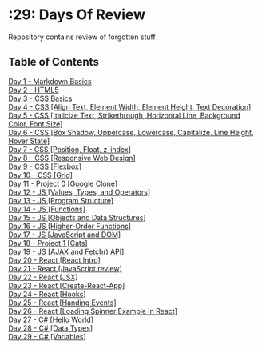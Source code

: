 # :29: Days Of Review

Repository contains review of forgotten stuff

## Table of Contents

[Day 1 - Markdown Basics](List/day-1/README.md)  
[Day 2 - HTML5](List/day-2/README.md)  
[Day 3 - CSS Basics](List/day-3/README.md)  
[Day 4 - CSS [Align Text, Element Width, Element Height, Text Decoration]](List/day-4/README.MD)  
[Day 5 - CSS [Italicize Text, Strikethrough, Horizontal Line, Background Color, Font Size]](List/day-5/README.MD)  
[Day 6 - CSS [Box Shadow, Uppercase, Lowercase, Capitalize, Line Height, Hover State]](List/day-6/README.MD)  
[Day 7 - CSS [Position, Float, z-index]](List/day-7/README.MD)  
[Day 8 - CSS [Responsive Web Design]](List/day-8/README.MD)  
[Day 9 - CSS [Flexbox]](List/day-9/README.MD)  
[Day 10 - CSS [Grid]](List/day-10/README.MD)  
[Day 11 - Project 0 [Google Clone]](List/day-11/README.MD)  
[Day 12 - JS [Values, Types, and Operators]](List/day-12/README.MD)  
[Day 13 - JS [Program Structure]](List/day-13/README.MD)  
[Day 14 - JS [Functions]](List/day-14/README.MD)  
[Day 15 - JS [Objects and Data Structures]](List/day-15/README.MD)  
[Day 16 - JS [Higher-Order Functions]](List/day-16/README.MD)  
[Day 17 - JS [JavaScript and DOM]](List/day-17/README.MD)  
[Day 18 - Project 1 [Cats]](List/day-18/README.MD)  
[Day 19 - JS [AJAX and Fetch() API]](List/day-19/README.MD)  
[Day 20 - React [React Intro]](List/day-20/README.MD)  
[Day 21 - React [JavaScript review]](List/day-21/README.MD)  
[Day 22 - React [JSX]](List/day-22/README.MD)  
[Day 23 - React [Create-React-App]](List/day-23/README.MD)  
[Day 24 - React [Hooks]](List/day-24/README.MD)  
[Day 25 - React [Handing Events]](List/day-25/README.MD)  
[Day 26 - React [Loading Spinner Example in React]](List/day-26/README.MD)  
[Day 27 - C# [Hello World]](List/day-27/README.MD)  
[Day 28 - C# [Data Types]](https://github.com/zrakhimov/100-days-of-review/tree/master/List/day-28)  
[Day 29 - C# [Variables]](https://github.com/zrakhimov/100-days-of-review/tree/master/List/day-29)
